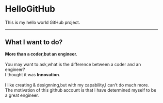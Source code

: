 # HelloGitHub
This is my hello world GitHub project.
***
## What I want to do?
**More than a coder,but an engineer.**<br><br>
You may want to ask,what is the difference between a coder and an engineer?<br>
I thought it was **Innovation**.<br><br>
I like creating & designning,but with my capability,I can't do much more.<br>
The motivation of this github account is that I have determined myself to be a great engineer.<br>
